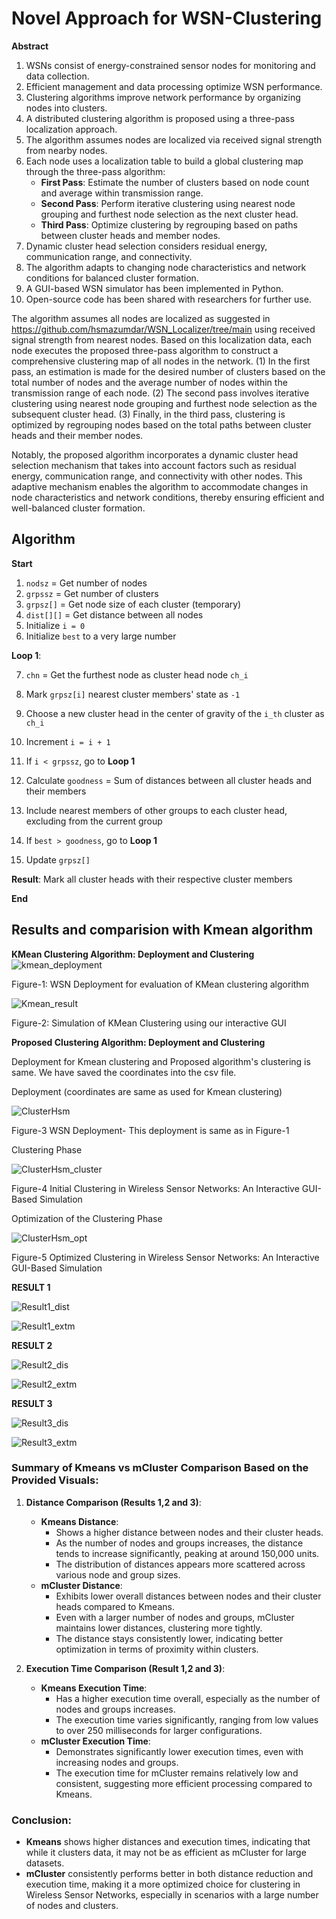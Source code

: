 # Novel Approach for WSN-Clustering
**Abstract**
1. WSNs consist of energy-constrained sensor nodes for monitoring and data collection.
2. Efficient management and data processing optimize WSN performance.
3. Clustering algorithms improve network performance by organizing nodes into clusters.
4. A distributed clustering algorithm is proposed using a three-pass localization approach.
5. The algorithm assumes nodes are localized via received signal strength from nearby nodes.
6. Each node uses a localization table to build a global clustering map through the three-pass algorithm:
   - **First Pass**: Estimate the number of clusters based on node count and average within transmission range.
   - **Second Pass**: Perform iterative clustering using nearest node grouping and furthest node selection as the next cluster head.
   - **Third Pass**: Optimize clustering by regrouping based on paths between cluster heads and member nodes.
7. Dynamic cluster head selection considers residual energy, communication range, and connectivity.
8. The algorithm adapts to changing node characteristics and network conditions for balanced cluster formation.
9. A GUI-based WSN simulator has been implemented in Python.
10. Open-source code has been shared with researchers for further use.


The algorithm assumes all nodes are localized as suggested in https://github.com/hsmazumdar/WSN_Localizer/tree/main using received signal strength from nearest nodes. Based on this localization data, each node executes the proposed three-pass algorithm to construct a comprehensive clustering map of all nodes in the network. (1) In the first pass, an estimation is made for the desired number of clusters based on the total number of nodes and the average number of nodes within the transmission range of each node. (2) The second pass involves iterative clustering using nearest node grouping and furthest node selection as the subsequent cluster head. (3) Finally, in the third pass, clustering is optimized by regrouping nodes based on the total paths between cluster heads and their member nodes.

Notably, the proposed algorithm incorporates a dynamic cluster head selection mechanism that takes into account factors such as residual energy, communication range, and connectivity with other nodes. This adaptive mechanism enables the algorithm to accommodate changes in node characteristics and network conditions, thereby ensuring efficient and well-balanced cluster formation.

## Algorithm

**Start**

1. `nodsz` = Get number of nodes
2. `grpssz` = Get number of clusters
3. `grpsz[]` = Get node size of each cluster (temporary)
4. `dist[][]` = Get distance between all nodes
5. Initialize `i = 0`
6. Initialize `best` to a very large number

**Loop 1**:

7. `chn` = Get the furthest node as cluster head node `ch_i`
8. Mark `grpsz[i]` nearest cluster members' state as `-1`
9. Choose a new cluster head in the center of gravity of the `i_th` cluster as `ch_i`
10. Increment `i = i + 1`
11. If `i < grpssz`, go to **Loop 1**

12. Calculate `goodness` = Sum of distances between all cluster heads and their members
13. Include nearest members of other groups to each cluster head, excluding from the current group

14. If `best > goodness`, go to **Loop 1**

15. Update `grpsz[]`

**Result**: Mark all cluster heads with their respective cluster members

**End**

## Results and comparision with Kmean algorithm

**KMean Clustering Algorithm: Deployment and Clustering**
![kmean_deployment](https://github.com/user-attachments/assets/35321615-d2a3-43b9-8d84-601e9bf0eda1)

Figure-1: WSN Deployment for evaluation of KMean clustering algorithm



![Kmean_result](https://github.com/user-attachments/assets/2a027d3b-a1a7-42b0-8583-a0b5f3b65b8e)

Figure-2: Simulation of KMean Clustering using our interactive GUI

**Proposed Clustering Algorithm: Deployment and Clustering**

Deployment for Kmean clustering and Proposed algorithm's clustering is same. We have saved the coordinates into the csv file.

Deployment (coordinates are same as used for Kmean clustering)

![ClusterHsm](https://github.com/user-attachments/assets/9bcd4cc5-350b-4cea-b624-d823cccb830c)

Figure-3 WSN Deployment- This deployment is same as in Figure-1

Clustering Phase

![ClusterHsm_cluster](https://github.com/user-attachments/assets/33fd207f-4398-4304-879f-92a8be44bc9b)

Figure-4 Initial Clustering in Wireless Sensor Networks: An Interactive GUI-Based Simulation

Optimization of the Clustering Phase

![ClusterHsm_opt](https://github.com/user-attachments/assets/e2245882-925d-4fa3-8bf4-d1add0358e4f)

Figure-5 Optimized Clustering in Wireless Sensor Networks: An Interactive GUI-Based Simulation


**RESULT 1**

![Result1_dist](https://github.com/user-attachments/assets/f2a230fd-eb12-486e-ad16-dcbc3ca2e6bf)

![Result1_extm](https://github.com/user-attachments/assets/02e0679d-eb61-405b-b8e2-62440919aa79)


**RESULT 2**


![Result2_dis](https://github.com/user-attachments/assets/c9d2add3-9557-4e06-b1fe-e18eedf476bd)


![Result2_extm](https://github.com/user-attachments/assets/0dd04c22-bedd-42ce-8e9e-ba2cd923fcd7)


**RESULT 3**


![Result3_dis](https://github.com/user-attachments/assets/62cddd48-cf47-44ad-acb1-3b2445d211f4)


![Result3_extm](https://github.com/user-attachments/assets/002cfc54-2f13-449a-964e-2b0da62d8161)



### Summary of Kmeans vs mCluster Comparison Based on the Provided Visuals:

1. **Distance Comparison (Results 1,2 and 3)**:
   - **Kmeans Distance**: 
     - Shows a higher distance between nodes and their cluster heads.
     - As the number of nodes and groups increases, the distance tends to increase significantly, peaking at around 150,000 units.
     - The distribution of distances appears more scattered across various node and group sizes.
   - **mCluster Distance**: 
     - Exhibits lower overall distances between nodes and their cluster heads compared to Kmeans.
     - Even with a larger number of nodes and groups, mCluster maintains lower distances, clustering more tightly.
     - The distance stays consistently lower, indicating better optimization in terms of proximity within clusters.

2. **Execution Time Comparison (Result 1,2 and 3)**:
   - **Kmeans Execution Time**: 
     - Has a higher execution time overall, especially as the number of nodes and groups increases.
     - The execution time varies significantly, ranging from low values to over 250 milliseconds for larger configurations.
   - **mCluster Execution Time**: 
     - Demonstrates significantly lower execution times, even with increasing nodes and groups.
     - The execution time for mCluster remains relatively low and consistent, suggesting more efficient processing compared to Kmeans.

### Conclusion:
- **Kmeans** shows higher distances and execution times, indicating that while it clusters data, it may not be as efficient as mCluster for large datasets.
- **mCluster** consistently performs better in both distance reduction and execution time, making it a more optimized choice for clustering in Wireless Sensor Networks, especially in scenarios with a large number of nodes and clusters.
